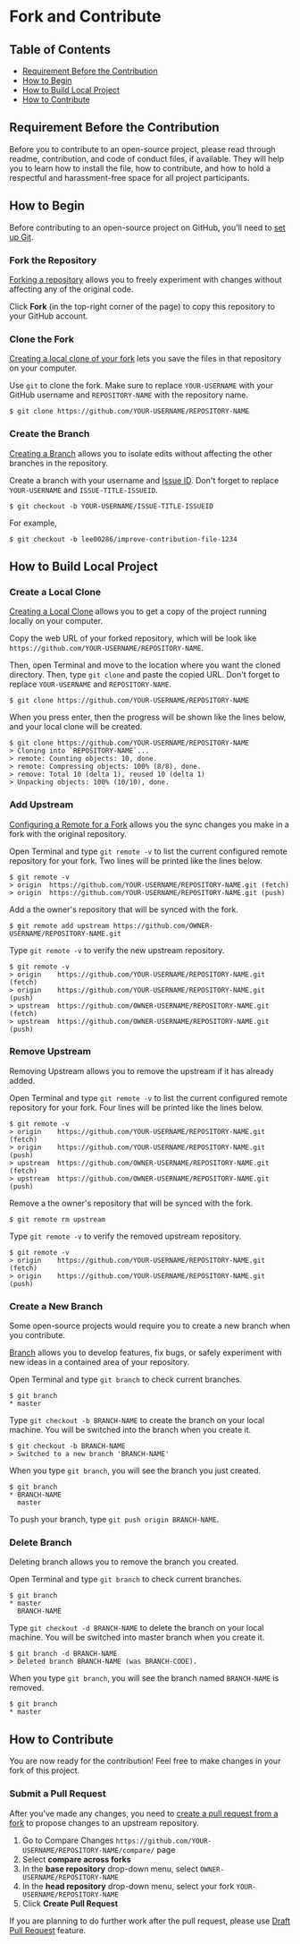 # Fork and Contribute

## Table of Contents
- [Requirement Before the Contribution](#requiurement-before-the-contribution)
- [How to Begin](#how-to-begin)
- [How to Build Local Project](#how-to-build-local-project)
- [How to Contribute](#how-to-contribute)

## Requirement Before the Contribution

Before you to contribute to an open-source project, please read through readme, contribution, and code of conduct files, if available. They will help you to learn how to install the file, how to contribute, and how to hold a respectful and harassment-free space for all project participants.

## How to Begin

Before contributing to an open-source project on GitHub, you'll need to [set up Git](https://docs.github.com/en/github/getting-started-with-github/set-up-git).

### Fork the Repository

[Forking a repository](https://docs.github.com/en/github/getting-started-with-github/fork-a-repo) allows you to freely experiment with changes without affecting any of the original code.

Click **Fork** (in the top-right corner of the page) to copy this repository to your GitHub account.

### Clone the Fork

[Creating a local clone of your fork](https://docs.github.com/en/github/getting-started-with-github/fork-a-repo#step-2-create-a-local-clone-of-your-fork) lets you save the files in that repository on your computer.

Use `git` to clone the fork. Make sure to replace `YOUR-USERNAME` with your GitHub username and `REPOSITORY-NAME` with the repository name.

```
$ git clone https://github.com/YOUR-USERNAME/REPOSITORY-NAME
```

### Create the Branch

[Creating a Branch](https://docs.github.com/en/github/collaborating-with-issues-and-pull-requests/creating-and-deleting-branches-within-your-repository) allows you to isolate edits without affecting the other branches in the repository.

Create a branch with your username and [Issue ID](https://github.com/lee00286/github-explained/issues). Don't forget to replace `YOUR-USERNAME` and `ISSUE-TITLE-ISSUEID`.

```
$ git checkout -b YOUR-USERNAME/ISSUE-TITLE-ISSUEID
```

For example,

```
$ git checkout -b lee00286/improve-contribution-file-1234
```

## How to Build Local Project

### Create a Local Clone

[Creating a Local Clone](https://docs.github.com/en/github/getting-started-with-github/fork-a-repo#step-2-create-a-local-clone-of-your-fork) allows you to get a copy of the project running locally on your computer.

Copy the web URL of your forked repository, which will be look like `https://github.com/YOUR-USERNAME/REPOSITORY-NAME`.

Then, open Terminal and move to the location where you want the cloned directory. Then, type `git clone` and paste the copied URL. Don't forget to replace `YOUR-USERNAME` and `REPOSITORY-NAME`.

```
$ git clone https://github.com/YOUR-USERNAME/REPOSITORY-NAME
```

When you press enter, then the progress will be shown like the lines below, and your local clone will be created.

```
$ git clone https://github.com/YOUR-USERNAME/REPOSITORY-NAME
> Cloning into `REPOSITORY-NAME`...
> remote: Counting objects: 10, done.
> remote: Compressing objects: 100% (8/8), done.
> remove: Total 10 (delta 1), reused 10 (delta 1)
> Unpacking objects: 100% (10/10), done.
```

### Add Upstream

[Configuring a Remote for a Fork](https://docs.github.com/en/github/collaborating-with-issues-and-pull-requests/configuring-a-remote-for-a-fork) allows you the sync changes you make in a fork with the original repository.

Open Terminal and type `git remote -v` to list the current configured remote repository for your fork. Two lines will be printed like the lines below.

```
$ git remote -v
> origin  https://github.com/YOUR-USERNAME/REPOSITORY-NAME.git (fetch)
> origin  https://github.com/YOUR-USERNAME/REPOSITORY-NAME.git (push)
```

Add a the owner's repository that will be synced with the fork.

```
$ git remote add upstream https://github.com/OWNER-USERNAME/REPOSITORY-NAME.git
```

Type `git remote -v` to verify the new upstream repository.

```
$ git remote -v
> origin    https://github.com/YOUR-USERNAME/REPOSITORY-NAME.git (fetch)
> origin    https://github.com/YOUR-USERNAME/REPOSITORY-NAME.git (push)
> upstream  https://github.com/OWNER-USERNAME/REPOSITORY-NAME.git (fetch)
> upstream  https://github.com/OWNER-USERNAME/REPOSITORY-NAME.git (push)
```

### Remove Upstream

Removing Upstream allows you to remove the upstream if it has already added.

Open Terminal and type `git remote -v` to list the current configured remote repository for your fork. Four lines will be printed like the lines below.

```
$ git remote -v
> origin    https://github.com/YOUR-USERNAME/REPOSITORY-NAME.git (fetch)
> origin    https://github.com/YOUR-USERNAME/REPOSITORY-NAME.git (push)
> upstream  https://github.com/OWNER-USERNAME/REPOSITORY-NAME.git (fetch)
> upstream  https://github.com/OWNER-USERNAME/REPOSITORY-NAME.git (push)
```

Remove a the owner's repository that will be synced with the fork.

```
$ git remote rm upstream
```


Type `git remote -v` to verify the removed upstream repository.

```
$ git remote -v
> origin    https://github.com/YOUR-USERNAME/REPOSITORY-NAME.git (fetch)
> origin    https://github.com/YOUR-USERNAME/REPOSITORY-NAME.git (push)
```

### Create a New Branch

Some open-source projects would require you to create a new branch when you contribute.

[Branch](https://docs.github.com/en/github/collaborating-with-issues-and-pull-requests/about-branches#introducing-branches) allows you to develop features, fix bugs, or safely experiment with new ideas in a contained area of your repository.

Open Terminal and type `git branch` to check current branches.

```
$ git branch
* master
```

Type `git checkout -b BRANCH-NAME` to create the branch on your local machine. You will be switched into the branch when you create it.

```
$ git checkout -b BRANCH-NAME
> Switched to a new branch 'BRANCH-NAME'
```

When you type `git branch`, you will see the branch you just created.

```
$ git branch
* BRANCH-NAME
  master
```

To push your branch, type `git push origin BRANCH-NAME`.

### Delete Branch

Deleting branch allows you to remove the branch you created.


Open Terminal and type `git branch` to check current branches.

```
$ git branch
* master
  BRANCH-NAME
```

Type `git checkout -d BRANCH-NAME` to delete the branch on your local machine. You will be switched into master branch when you create it.

```
$ git branch -d BRANCH-NAME
> Deleted branch BRANCH-NAME (was BRANCH-CODE).
```

When you type `git branch`, you will see the branch named `BRANCH-NAME` is removed.

```
$ git branch
* master
```

## How to Contribute

You are now ready for the contribution! Feel free to make changes in your fork of this project.

### Submit a Pull Request

After you've made any changes, you need to [create a pull request from a fork](https://docs.github.com/en/github/collaborating-with-issues-and-pull-requests/creating-a-pull-request-from-a-fork) to propose changes to an upstream repository.

1. Go to Compare Changes `https://github.com/YOUR-USERNAME/REPOSITORY-NAME/compare/` page
1. Select **compare across forks**
1. In the **base repository** drop-down menu, select `OWNER-USERNAME/REPOSITORY-NAME`
1. In the **head repository** drop-down menu, select your fork `YOUR-USERNAME/REPOSITORY-NAME`
1. Click **Create Pull Request**

If you are planning to do further work after the pull request, please use [Draft Pull Request](https://docs.github.com/en/github/collaborating-with-issues-and-pull-requests/about-pull-requests#draft-pull-requests) feature.
